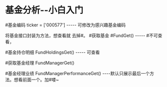# 基金分析--小白入门

#基金编码
ticker = ['000577']     ----- 可修改为感兴趣基金编码


将基金接口封装为方法，想查看就 去掉#。
#获取基金
#FundGet()              ----- #不可查看，

#基金持仓明细
FundHoldingsGet()       -----  可查看

#获取基金经理
FundManagerGet()

#基金经理业绩
FundManagerPerformanceGet()  ----默认只展示最后一个方法。想看前面一个。加#喽~